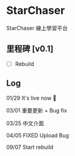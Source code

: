 # StarChaser

StarChaser 線上學習平台

## 里程碑 [v0.1]

- [  ] Rebuild

## Log

01/29 It's live now 🎉

03/01 重要更新 + Bug fix

03/25 中文介面

04/05 FIXED Upload Bug

09/07 Start rebuild
